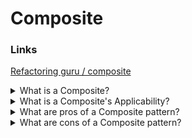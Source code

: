 # Composite

### Links

[Refactoring guru / composite](https://refactoring.guru/design-patterns/composite)

<details>
  <summary>What is a Composite?</summary>

Composite is a structural design pattern that lets you compose objects into tree structures and then work with these structures as if they were individual objects.

</details>

<details>
  <summary>What is a Composite's Applicability?</summary>

- Use the Composite pattern when you have to implement a tree-like object structure;
- Use the pattern when you want the client code to treat both simple and complex elements uniformly.

</details>

<details>
  <summary>What are pros of a Composite pattern?</summary>

- It is possible to work with complex tree structures more conveniently: use polymorphism and recursion to your advantage.
- It is possible to introduce new element types into the app without breaking the existing code, which now works with the object tree (Open/Closed Principle).

</details>

<details>
  <summary>What are cons of a Composite pattern?</summary>

- It might be difficult to provide a common interface for classes whose functionality differs too much. In certain scenarios, you’d need to overgeneralize the component interface, making it harder to comprehend.

</details>
